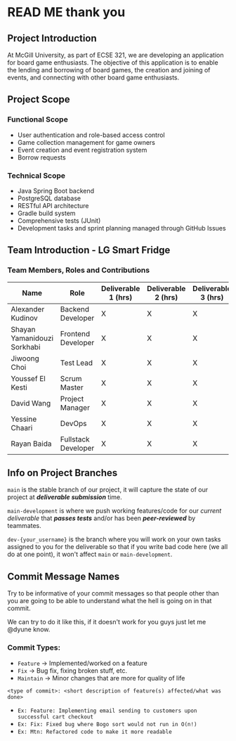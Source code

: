 # READ ME thank you

## Project Introduction

At McGill University, as part of ECSE 321, we are developing an application for board game enthusiasts. The objective of this application is to enable the lending and borrowing of board games, the creation and joining of events, and connecting with other board game enthusiasts.

## Project Scope
### Functional Scope
- User authentication and role-based access control
-  Game collection management for game owners
-  Event creation and event registration system
-   Borrow requests

### Technical Scope
- Java Spring Boot backend
- PostgreSQL database
- RESTful API architecture
- Gradle build system
- Comprehensive tests (JUnit)
- Development tasks and sprint planning managed through GitHub Issues

## Team Introduction - LG Smart Fridge
### Team Members, Roles and Contributions

| Name                              | Role                  | Deliverable 1 (hrs) | Deliverable 2 (hrs) | Deliverable 3 (hrs) | Total Hours |
|-----------------------------------|-----------------------|---------------------|---------------------|---------------------|-------------|
| Alexander Kudinov                | Backend Developer     | X                   | X                   | X                   | X           |
| Shayan Yamanidouzi Sorkhabi       | Frontend Developer    | X                   | X                   | X                   | X           |
| Jiwoong Choi                      | Test Lead            | X                   | X                   | X                   | X           |
| Youssef El Kesti                  | Scrum Master         | X                   | X                   | X                   | X           |
| David Wang                        | Project Manager      | X                   | X                   | X                   | X           |
| Yessine Chaari                    | DevOps               | X                   | X                   | X                   | X           |
| Rayan Baida                       | Fullstack Developer  | X                   | X                   | X                   | X           |


## Info on Project Branches

```main``` is the stable branch of our project, it will capture the state of our project at ***deliverable submission*** time.

```main-development``` is where we push working features/code for our *current deliverable* that 
***passes tests*** and/or has been ***peer-reviewed*** by teammates.

```dev-{your_username}``` is the branch where you will work on your own tasks assigned to you for the deliverable so that if 
you write bad code here (we all do at one point), it won't affect ```main``` or ```main-development```.

## Commit Message Names

Try to be informative of your commit messages so that people other than you are going to be able to understand what the hell
is going on in that commit.

We can try to do it like this, if it doesn't work for you guys just let me @dyune know.

### Commit Types:
* ```Feature``` -> Implemented/worked on a feature
* ```Fix``` -> Bug fix, fixing broken stuff, etc.
* ```Maintain``` -> Minor changes that are more for quality of life

```<type of commit>: <short description of feature(s) affected/what was done>```

* ```Ex: Feature: Implementing email sending to customers upon successful cart checkout```
* ```Ex: Fix: Fixed bug where Bogo sort would not run in O(n!)```
* ```Ex: Mtn: Refactored code to make it more readable```
